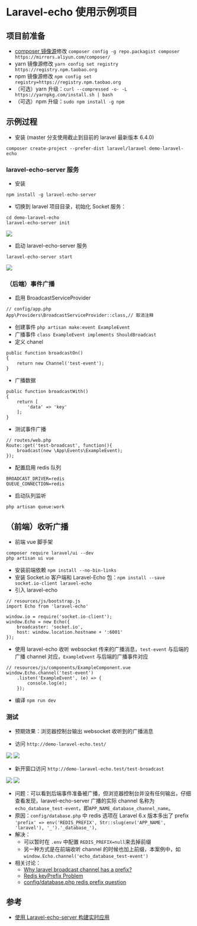 # Laravel-echo 使用示例项目

## 项目前准备

* [composer 镜像源](https://developer.aliyun.com/composer)修改 `composer config -g repo.packagist composer https://mirrors.aliyun.com/composer/`
* yarn 镜像源修改 `yarn config set registry https://registry.npm.taobao.org`
* npm 镜像源修改 `npm config set registry=https://registry.npm.taobao.org`
* （可选）yarn 升级：`curl --compressed -o- -L https://yarnpkg.com/install.sh | bash`
* （可选）npm 升级：`sudo npm install -g npm`

## 示例过程

* 安装 (master 分支使用截止到目前的 laravel 最新版本 6.4.0)

```
composer create-project --prefer-dist laravel/laravel demo-laravel-echo
```

### laravel-echo-server 服务

* 安装

```
npm install -g laravel-echo-server
```

* 切换到 laravel 项目目录，初始化 Socket 服务：

```
cd demo-laravel-echo
laravel-echo-server init
```

<img src="https://i.loli.net/2019/10/30/MKFbCdqUra79PLB.png"/>

* 启动 laravel-echo-server 服务

```
laravel-echo-server start
```

<img src="https://i.loli.net/2019/10/30/YbtHGopfxC3iSVD.png"/>

### （后端）事件广播

* 启用 BroadcastServiceProvider 

```
// config/app.php
App\Providers\BroadcastServiceProvider::class,// 取消注释
```

* 创建事件 `php artisan make:event ExampleEvent`
* 广播事件 `class ExampleEvent implements ShouldBroadcast`
* 定义 chanel 
```
public function broadcastOn()
{
    return new Channel('test-event');
}
```

* 广播数据

```
public function broadcastWith()
{
    return [
        'data' => 'key'
    ];
}
```


* 测试事件广播

```
// routes/web.php
Route::get('test-broadcast', function(){
    broadcast(new \App\Events\ExampleEvent);
});
```

* 配置启用 redis 队列

```
BROADCAST_DRIVER=redis
QUEUE_CONNECTION=redis
```

* 启动队列监听

```
php artisan queue:work
```

## （前端）收听广播

* 前端 vue 脚手架

```
composer require laravel/ui --dev
php artisan ui vue
```

* 安装前端依赖 `npm install --no-bin-links`
* 安装 Socket.io 客户端和 Laravel-Echo 包：`npm install --save socket.io-client laravel-echo`
* 引入 laravel-echo 

```
// resources/js/bootstrap.js
import Echo from 'laravel-echo'

window.io = require('socket.io-client');
window.Echo = new Echo({
    broadcaster: 'socket.io',
    host: window.location.hostname + ':6001'
});
```

* 使用 laravel-echo 收听 websocket 传来的广播消息，`test-event` 与后端的广播 channel 对应，`ExampleEvent` 与后端的广播事件对应

```
// resources/js/components/ExampleComponent.vue
window.Echo.channel('test-event')
    .listen('ExampleEvent', (e) => {
        console.log(e);
    });
```

* 编译 `npm run dev`

### 测试

* 预期效果：浏览器控制台输出 websocket 收听到的广播消息

* 访问 `http://demo-laravel-echo.test/`

<img src="https://i.loli.net/2019/10/30/QPJVEiAOtHFhGej.png"/>

<img src="https://i.loli.net/2019/10/30/lm5BNwKeCvqSt7d.png"/>

* 新开窗口访问 `http://demo-laravel-echo.test/test-broadcast`

<img src="https://i.loli.net/2019/10/30/Fc5dvV1MoYSn3fp.png"/>

<img src="https://i.loli.net/2019/10/30/SQpuse5C7gDc4NI.png"/>

* 问题：可以看到后端事件准备被广播，但浏览器控制台并没有任何输出，仔细查看发现，laravel-echo-server 广播的实际 channel 名称为 `echo_database_test-event`，即`APP_NAME_database_channel_name`。
* 原因：`config/database.php` 中 redis 选项在 Laravel 6.x 版本多出了 prefix `'prefix' => env('REDIS_PREFIX', Str::slug(env('APP_NAME', 'laravel'), '_').'_database_'),`
* 解决：
    * 可以暂时在 `.env` 中配置 `REDIS_PREFIX=null`来去掉前缀
    * 另一种方式是在前端收听 channel 的时候也加上前缀，本案例中，如`window.Echo.channel('echo_database_test-event')`
* 相关讨论：
    * [Why laravel broadcast channel has a prefix?](https://github.com/laravel/framework/issues/28210)
    * [Redis keyPrefix Problem](https://github.com/laravel/echo/issues/232)
    * [config/database.php redis prefix question](https://github.com/laravel/framework/issues/28701)

## 参考

* [使用 Laravel-echo-server 构建实时应用](https://learnku.com/laravel/t/13101/using-laravel-echo-server-to-build-real-time-applications)
